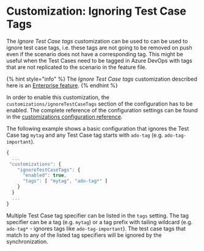 # Customization: Ignoring Test Case Tags

The _Ignore Test Case tags_ customization can be used to can be used to ignore test case tags, i.e. these tags are not going to be removed on push even if the scenario does not have a corresponding tag. This might be useful when the Test Cases need to be tagged in Azure DevOps with tags that are not replicated to the scenario in the feature file.

{% hint style="info" %}
The _Ignore Test Case tags_ customization described here is an [Enterprise feature](../../licensing.md).
{% endhint %}

In order to enable this customization, the `customizations/ignoreTestCaseTags` section of the configuration has to be enabled. The complete reference of the configuration settings can be found in the [customizations configuration reference](../../reference/configuration/configuration-customizations.md#ignoretestcasetags).

The following example shows a basic configuration that ignores the Test Case tag `mytag` and any Test Case tag starts with `ado-tag` (e.g. `ado-tag-important`).

```javascript
{
  ...
 "customizations": {
    "ignoreTestCaseTags": {
      "enabled": true,
      "tags": [ "mytag", "ado-tag*" ]
    }
  }
  ...
}
```

Multiple Test Case tag specifier can be listed in the `tags` setting. The tag specifier can be a tag (e.g. `mytag`) or a tag prefix with tailing wildcard (e.g. `ado-tag*` - ignores tags like `ado-tag-important`). The test case tags that match to any of the listed tag specifiers will be ignored by the synchronization.
